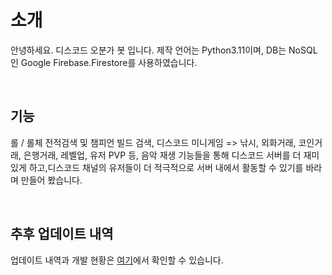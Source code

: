 # <b>소개</b>
안녕하세요. 디스코드 오분가 봇 입니다. 제작 언어는 Python3.11이며, DB는 NoSQL인 Google Firebase.Firestore를 사용하였습니다.

<br>

## <b>기능</b>
롤 / 롤체 전적검색 및 챔피언 빌드 검색, 디스코드 미니게임 => 낚시, 외화거래, 코인거래, 은행거래, 레벨업, 유저  PVP 등, 음악 재생 기능들을 통해 디스코드 서버를 더 재미있게 하고,디스코드 채널의 유저들이 더 적극적으로 서버 내에서 활동할 수 있기를 바라며 만들어 봤습니다.

<br>

## <b>추후 업데이트 내역</b>
업데이트 내역과 개발 현황은 [여기](https://httpsjohnhan0923tistorycom.notion.site/Project-Discord-Bot-54709c87d5634a36a1695a76e93d0555)에서 확인할 수  있습니다.
